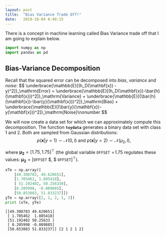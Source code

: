 ```yaml
---
layout: post
title:  "Bias Variance Trade Off!"
date:   2019-10-04 8:40:15 
---
```

There is a concept in machine learning called Bias Variance trade off that I am going to explain below.

```python
import numpy as np
import pandas as pd
```
<h2>Bias-Variance Decomposition</h2>

<p>
Recall that the squared error can be decomposed into <em>bias</em>, <em>variance</em> and <em>noise</em>: 
$$
    \underbrace{\mathbb{E}[(h_D(\mathbf{x}) - y)^2]}_\mathrm{Error} = \underbrace{\mathbb{E}[(h_D(\mathbf{x})-\bar{h}(\mathbf{x}))^2]}_\mathrm{Variance} + \underbrace{\mathbb{E}[(\bar{h}(\mathbf{x})-\bar{y}(\mathbf{x}))^2]}_\mathrm{Bias} + \underbrace{\mathbb{E}[(\bar{y}(\mathbf{x})-y(\mathbf{x}))^2]}_\mathrm{Noise}\nonumber
$$
    
We will now create a data set for which we can approximately compute this decomposition. 
The function <strong>`toydata`</strong> generates a binary data set with class $1$ and $2$. Both are sampled from Gaussian distributions:
$$
p(\mathbf{x}|y=1)\sim {\mathcal{N}}(0,{I}) \textrm { and } p(\mathbf{x}|y=2)\sim {\mathcal{N}}(\mu_2,{I}),
$$

where $\mathbf{\mu_2}=[1.75, 1.75]^\top$ (the global variable <code>OFFSET</code> $\!=\!1.75$ regulates these values: $\mathbf{\mu_2}=[$<code>OFFSET</code> $, $ <code>OFFSET</code>$]^\top$).
</p>

```python
xTe = np.array([
    [49.308783, 49.620651], 
    [1.705462, 1.885418], 
    [ 51.192402, 50.256330],
    [0.205998, -0.089885],
    [50.853083, 51.833237]])  
yTe = np.array([2, 1, 2, 1, 2])
print (xTe, yTe)
```

    [[49.308783 49.620651]
     [ 1.705462  1.885418]
     [51.192402 50.25633 ]
     [ 0.205998 -0.089885]
     [50.853083 51.833237]] [2 1 2 1 2]
    


```python

```
